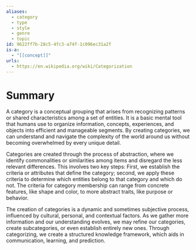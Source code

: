 ```yaml
---
aliases:
  - category
  - type
  - style
  - genre
  - topic
id: 9622ff7b-28c5-4fc3-a74f-1c096ec31a2f
is-a:
  - "[[concept]]"
urls:
  - https://en.wikipedia.org/wiki/Categorization
---
```

# Summary
A category is a conceptual grouping that arises from recognizing patterns or shared characteristics among a set of entities. It is a basic mental tool that humans use to organize information, concepts, experiences, and objects into efficient and manageable segments. By creating categories, we can understand and navigate the complexity of the world around us without becoming overwhelmed by every unique detail.

Categories are created through the process of abstraction, where we identify commonalities or similarities among items and disregard the less relevant differences. This involves two key steps: First, we establish the criteria or attributes that define the category; second, we apply these criteria to determine which entities belong to that category and which do not. The criteria for category membership can range from concrete features, like shape and color, to more abstract traits, like purpose or behavior.

The creation of categories is a dynamic and sometimes subjective process, influenced by cultural, personal, and contextual factors. As we gather more information and our understanding evolves, we may refine our categories, create subcategories, or even establish entirely new ones. Through categorizing, we create a structured knowledge framework, which aids in communication, learning, and prediction.
